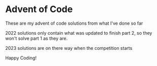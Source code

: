 # Advent of Code

These are my advent of code solutions from what I've done so far

2022 solutions only contain what was updated to finish part 2, so they won't solve part 1 as they are.

2023 solutions are on there way when the competition starts

Happy Coding!
